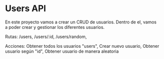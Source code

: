 # Users API

En este proyecto vamos a crear un CRUD de usuarios. Dentro de el, vamos a poder crear y gestionar los diferentes usuarios.

Rutas:
/users,
 /users/:id,
 /users/random,

Acciones:
Obtener todos los usuarios "users",
 Crear nuevo usuario,
 Obtener usuario según "id",
Obtener usuario de manera aleatoria

